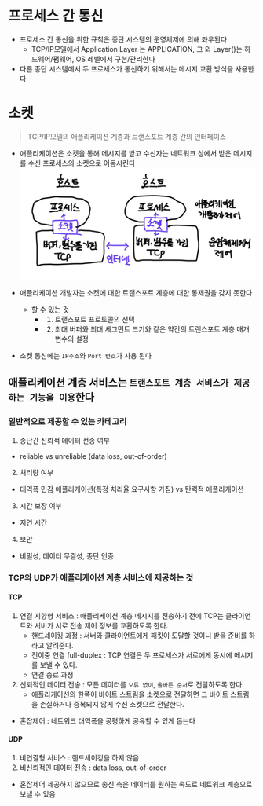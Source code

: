 # 프로세스 간 통신
- 프로세스 간 통신을 위한 규칙은 종단 시스템의 운영체제에 의해 좌우된다  
    - TCP/IP모델에서 Application Layer 는 APPLICATION, 그 외 Layer()는 하드웨어/펌웨어, OS 레벨에서 구현/관리한다
- 다른 종단 시스템에서 두 프로세스가 통신하기 위해서는 메시지 교환 방식을 사용한다

# 소켓
> TCP/IP모델의 애플리케이션 계층과 트랜스포트 계층 간의 인터페이스
- 애플리케이션은 소켓을 통해 메시지를 받고 수신자는 네트워크 상에서 받은 메시지를 수신 프로세스의 소켓으로 이동시킨다 
![alt text](소켓역할.png)

- 애플리케이션 개발자는 소켓에 대한 트랜스포트 계층에 대한 통제권을 갖지 못한다 
    - 할 수 있는 것
        - 1) 트랜스포트 프로토콜의 선택
        - 2) 최대 버퍼와 최대 세그먼트 크기와 같은 약간의 트랜스포트 계층 매개변수의 설정 
- 소켓 통신에는 `IP주소`와 `Port 번호`가 사용 된다 


## 애플리케이션 계층 서비스는 `트랜스포트 계층 서비스가 제공하는 기능을 이용`한다 
### 일반적으로 제공할 수 있는 카테고리
1. 종단간 신뢰적 데이터 전송 여부 
- reliable vs unreliable (data loss, out-of-order)
2. 처리량 여부
- 대역폭 민감 애플리케이션(특정 처리율 요구사항 가짐) vs 탄력적 애플리케이션
3. 시간 보장 여부
- 지연 시간
4. 보안
- 비밀성, 데이터 무결성, 종단 인증 

### TCP와 UDP가 애플리케이션 계층 서비스에 제공하는 것 
#### TCP 
1. 연결 지향형 서비스 : 애플리케이션 계층 메시지를 전송하기 전에 TCP는 클라이언트와 서버가 서로 전송 제어 정보를 교환하도록 한다. 
    - 핸드셰이킹 과정 : 서버와 클라이언트에게 패킷이 도달할 것이니 받을 준비를 하라고 알려준다. 
    - 전이중 연결 full-duplex : TCP 연결은 두 프로세스가 서로에게 동시에 메시지를 보낼 수 있다. 
    - 연결 종료 과정 
2. 신뢰적인 데이터 전송 : 모든 데이터를 `오류 없이`, `올바른 순서`로 전달하도록 한다. 
    - 애플리케이션의 한쪽이 바이트 스트림을 소켓으로 전달하면 그 바이트 스트림을 손실하거나 중복되지 않게 수신 소켓으로 전달한다. 
+ 혼잡제어 : 네트워크 대역폭을 공평하게 공유할 수 있게 돕는다 

#### UDP
1. 비연결형 서비스 : 핸드세이킹을 하지 않음 
2. 비신뢰적인 데이터 전송 : data loss, out-of-order
+ 혼잡제어 제공하지 않으므로 송신 측은 데이터를 원하는 속도로 네트워크 계층으로 보낼 수 있음 